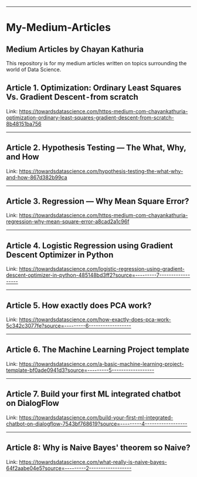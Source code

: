 ----------------------------------------------------------------------------------
# My-Medium-Articles
Medium Articles by Chayan Kathuria
----------------------------------------------------------------------------------

This repository is for my medium articles written on topics surrounding the world of Data Science.

## Article 1. Optimization: Ordinary Least Squares Vs. Gradient Descent - from scratch
Link: https://towardsdatascience.com/https-medium-com-chayankathuria-optimization-ordinary-least-squares-gradient-descent-from-scratch-8b48151ba756

-----------------------------------------------------------------------------------------
## Article 2. Hypothesis Testing — The What, Why, and How
Link: https://towardsdatascience.com/hypothesis-testing-the-what-why-and-how-867d382b99ca

-----------------------------------------------------------------------------------------
## Article 3. Regression — Why Mean Square Error?
Link: https://towardsdatascience.com/https-medium-com-chayankathuria-regression-why-mean-square-error-a8cad2a1c96f

-----------------------------------------------------------------------------------------
## Article 4. Logistic Regression using Gradient Descent Optimizer in Python
Link: https://towardsdatascience.com/logistic-regression-using-gradient-descent-optimizer-in-python-485148bd3ff2?source=---------7------------------

-----------------------------------------------------------------------------------------
## Article 5. How exactly does PCA work?
Link: https://towardsdatascience.com/how-exactly-does-pca-work-5c342c3077fe?source=---------6------------------

-----------------------------------------------------------------------------------------
## Article 6. The Machine Learning Project template
Link: https://towardsdatascience.com/a-basic-machine-learning-project-template-bf0ade0941d3?source=---------5------------------

-----------------------------------------------------------------------------------------
## Article 7. Build your first ML integrated chatbot on DialogFlow
Link: https://towardsdatascience.com/build-your-first-ml-integrated-chatbot-on-dialogflow-7543bf768619?source=---------4------------------

-----------------------------------------------------------------------------------------
## Article 8: Why is Naive Bayes' theorem so Naive?
Link: https://towardsdatascience.com/what-really-is-naive-bayes-64f2aabe04e5?source=---------2------------------
